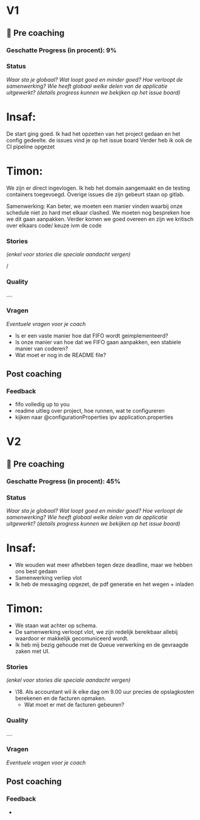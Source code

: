 # V1

## 🔗 Pre coaching

### Geschatte Progress (in procent): 9%

### Status

*Waar sta je globaal? Wat loopt goed en minder goed? Hoe verloopt de samenwerking? Wie heeft globaal welke delen van de
applicatie uitgewerkt? (details progress kunnen we bekijken op het issue board)*

# Insaf:
De start ging goed.
Ik had het opzetten van het project gedaan en het config gedeelte.
de issues vind je op het issue board
Verder heb ik ook de CI pipeline opgezet

# Timon:
We zijn er direct ingevlogen.
Ik heb het domain aangemaakt en de testing containers toegevoegd.
Overige issues die zijn gebeurt staan op gitlab.


Samenwerking:
Kan beter, we moeten een manier vinden waarbij onze schedule niet zo hard met elkaar clashed.
We moeten nog bespreken hoe we dit gaan aanpakken.
Verder komen we goed overeen en zijn we kritisch over elkaars code/ keuze ivm de code

### Stories

*(enkel voor stories die speciale aandacht vergen)*

/

### Quality
....

### Vragen

*Eventuele vragen voor je coach*

- Is er een vaste manier hoe dat FIFO wordt geimplementeerd?
- Is onze manier van hoe dat we FIFO gaan aanpakken, een stabiele manier van coderen?
- Wat moet er nog in de README file?

## Post coaching

### Feedback

- fifo volledig up to you 
- readme uitleg over project, hoe runnen, wat te configureren 
- kijken naar @configurationProperties ipv application.properties


# V2

## 🔗 Pre coaching

### Geschatte Progress (in procent): 45%

### Status

*Waar sta je globaal? Wat loopt goed en minder goed? Hoe verloopt de samenwerking? Wie heeft globaal welke delen van de
applicatie uitgewerkt? (details progress kunnen we bekijken op het issue board)*

# Insaf:
- We wouden wat meer afhebben tegen deze deadline, maar we hebben ons best gedaan
- Samenwerking verliep vlot
- Ik heb de messaging opgezet, de pdf generatie en het wegen + inladen

# Timon:
- We staan wat achter op schema.
- De samenwerking verloopt vlot, we zijn redelijk bereikbaar allebij waardoor er makkelijk gecomuniceerd wordt.
- Ik heb mij bezig gehoude met de Queue verwerking en de gevraagde zaken met UI.

### Stories

*(enkel voor stories die speciale aandacht vergen)*
- \18. Als accountant wil ik elke dag om 9.00 uur precies de opslagkosten berekenen en de facturen opmaken.
  - Wat moet er met de facturen gebeuren?

### Quality
....

### Vragen

*Eventuele vragen voor je coach*
## Post coaching

### Feedback

- 
